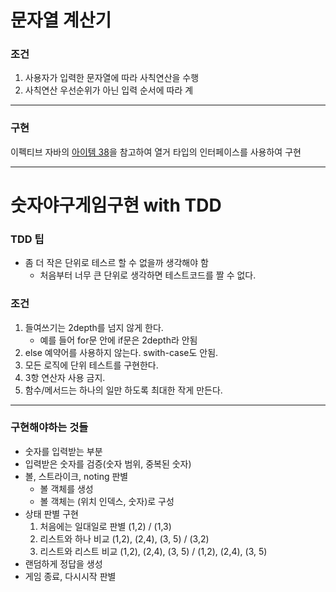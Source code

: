 # 문자열 계산기

### 조건
1. 사용자가 입력한 문자열에 따라 사칙연산을 수행
2. 사칙연산 우선순위가 아닌 입력 순서에 따라 계

---

### 구현
이펙티브 자바의 [아이템 38](https://beginfill.tistory.com/39)을 참고하여 열거 타입의 인터페이스를 사용하여 구현 

---


# 숫자야구게임구현 with TDD

### TDD 팁
- 좀 더 작은 단위로 테스르 할 수 없을까 생각해야 함
    - 처음부터 너무 큰 단위로 생각하면 테스트코드를 짤 수 없다.

### 조건
1. 들여쓰기는 2depth를 넘지 않게 한다.
    - 예를 들어 for문 안에 if문은 2depth라 안됨
2. else 예약어를 사용하지 않는다. swith-case도 안됨.
3. 모든 로직에 단위 테스트를 구현한다.
4. 3항 연산자 사용 금지.
5. 함수/메서드는 하나의 일만 하도록 최대한 작게 만든다.

---
### 구현해야하는 것들

- 숫자를 입력받는 부분
- 입력받은 숫자를 검증(숫자 범위, 중복된 숫자)
- 볼, 스트라이크, noting 판별  
  - 볼 객체를 생성
  - 볼 객체는 (위치 인덱스, 숫자)로 구성
- 상태 판별 구현
  1. 처음에는 일대일로 판별 (1,2) / (1,3)
  2. 리스트와 하나 비교 (1,2), (2,4), (3, 5) / (3,2)
  3. 리스트와 리스트 비교 (1,2), (2,4), (3, 5) / (1,2), (2,4), (3, 5)
- 랜덤하게 정답을 생성
- 게임 종료, 다시시작 판별